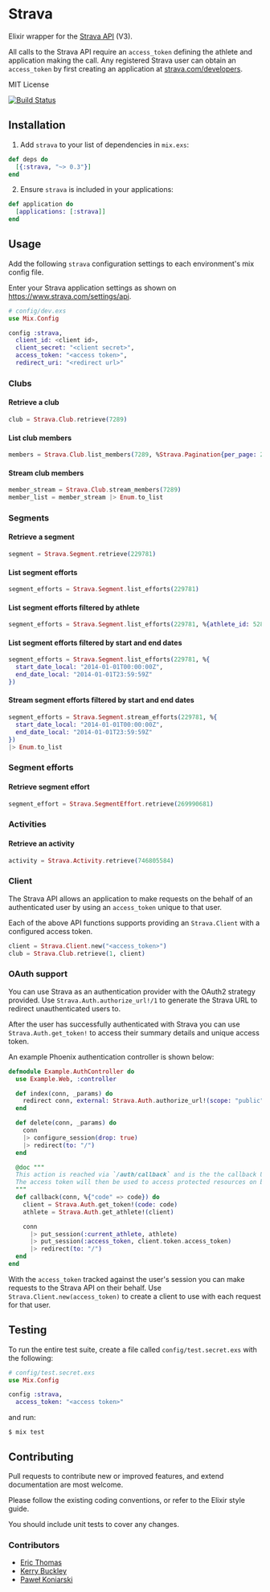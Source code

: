 # Strava

Elixir wrapper for the [Strava API](https://strava.github.io/api/) (V3).

All calls to the Strava API require an `access_token` defining the athlete and application making the call. Any registered Strava user can obtain an `access_token` by first creating an application at [strava.com/developers](http://www.strava.com/developers).

MIT License

[![Build Status](https://travis-ci.org/slashdotdash/strava.svg?branch=master)](https://travis-ci.org/slashdotdash/strava)

## Installation

  1. Add `strava` to your list of dependencies in `mix.exs`:

  ```elixir
  def deps do
    [{:strava, "~> 0.3"}]
  end
  ```

  2. Ensure `strava` is included in your applications:

  ```elixir
  def application do
    [applications: [:strava]]
  end
  ```

## Usage

Add the following `strava` configuration settings to each environment's mix config file.

Enter your Strava application settings as shown on https://www.strava.com/settings/api.

```elixir
# config/dev.exs
use Mix.Config

config :strava,
  client_id: <client id>,
  client_secret: "<client secret>",
  access_token: "<access token>",
  redirect_uri: "<redirect url>"
```

### Clubs

#### Retrieve a club

```elixir
club = Strava.Club.retrieve(7289)
```

#### List club members

```elixir
members = Strava.Club.list_members(7289, %Strava.Pagination{per_page: 20, page: 1})
```

#### Stream club members

```elixir
member_stream = Strava.Club.stream_members(7289)
member_list = member_stream |> Enum.to_list
```

### Segments

#### Retrieve a segment

```elixir
segment = Strava.Segment.retrieve(229781)
```

#### List segment efforts

```elixir
segment_efforts = Strava.Segment.list_efforts(229781)
```

#### List segment efforts filtered by athlete

```elixir
segment_efforts = Strava.Segment.list_efforts(229781, %{athlete_id: 5287})
```

#### List segment efforts filtered by start and end dates

```elixir
segment_efforts = Strava.Segment.list_efforts(229781, %{
  start_date_local: "2014-01-01T00:00:00Z",
  end_date_local: "2014-01-01T23:59:59Z"
})
```

#### Stream segment efforts filtered by start and end dates

```elixir
segment_efforts = Strava.Segment.stream_efforts(229781, %{
  start_date_local: "2014-01-01T00:00:00Z",
  end_date_local: "2014-01-01T23:59:59Z"
})
|> Enum.to_list
```

### Segment efforts

#### Retrieve segment effort

```elixir
segment_effort = Strava.SegmentEffort.retrieve(269990681)
```

### Activities

#### Retrieve an activity

```elixir
activity = Strava.Activity.retrieve(746805584)
```

### Client

The Strava API allows an application to make requests on the  behalf of an authenticated user by using an `access_token` unique to that user.

Each of the above API functions supports providing an `Strava.Client` with a configured access token.

```elixir
client = Strava.Client.new("<access_token>")
club = Strava.Club.retrieve(1, client)
```

### OAuth support

You can use Strava as an authentication provider with the OAuth2 strategy provided. Use `Strava.Auth.authorize_url!/1` to generate the Strava URL to redirect unauthenticated users to.

After the user has successfully authenticated with Strava you can use `Strava.Auth.get_token!` to access their summary details and unique access token.

An example Phoenix authentication controller is shown below:

```elixir
defmodule Example.AuthController do
  use Example.Web, :controller

  def index(conn, _params) do
    redirect conn, external: Strava.Auth.authorize_url!(scope: "public")
  end

  def delete(conn, _params) do
    conn
    |> configure_session(drop: true)
    |> redirect(to: "/")
  end

  @doc """
  This action is reached via `/auth/callback` and is the the callback URL that Strava will redirect the user back to with a `code` that will be used to request an access token.
  The access token will then be used to access protected resources on behalf of the user.
  """
  def callback(conn, %{"code" => code}) do
    client = Strava.Auth.get_token!(code: code)
    athlete = Strava.Auth.get_athlete!(client)

    conn
      |> put_session(:current_athlete, athlete)
      |> put_session(:access_token, client.token.access_token)
      |> redirect(to: "/")
  end
end
```

With the `access_token` tracked against the user's session you can make requests to the Strava API on their behalf. Use `Strava.Client.new(access_token)` to create a client to use with each request for that user.

## Testing

To run the entire test suite, create a file called `config/test.secret.exs` with the following:

```elixir
# config/test.secret.exs
use Mix.Config

config :strava,
  access_token: "<access token>"
```

and run:

```
$ mix test
```

## Contributing

Pull requests to contribute new or improved features, and extend documentation are most welcome.

Please follow the existing coding conventions, or refer to the Elixir style guide.

You should include unit tests to cover any changes.

### Contributors

- [Eric Thomas](https://github.com/et)
- [Kerry Buckley](https://github.com/kerryb)
- [Paweł Koniarski](https://github.com/lewapkon)
